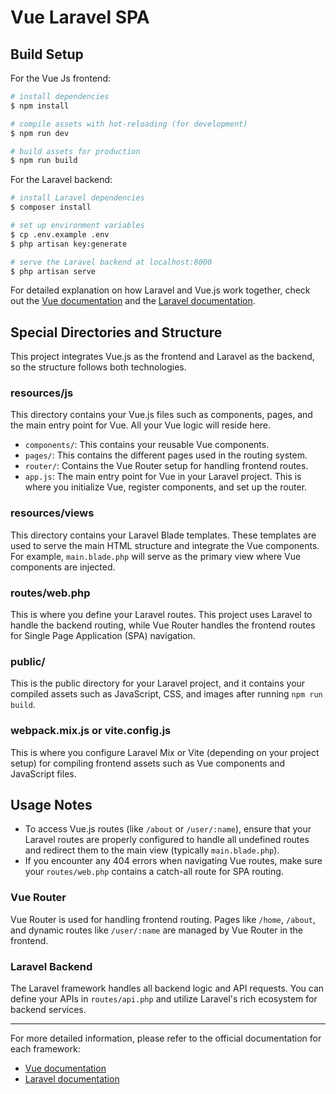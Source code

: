 # Vue Laravel SPA

## Build Setup
For the Vue Js frontend:
```bash
# install dependencies
$ npm install

# compile assets with hot-reloading (for development)
$ npm run dev

# build assets for production
$ npm run build
```

For the Laravel backend:
```bash
# install Laravel dependencies
$ composer install

# set up environment variables
$ cp .env.example .env
$ php artisan key:generate

# serve the Laravel backend at localhost:8000
$ php artisan serve
```

For detailed explanation on how Laravel and Vue.js work together, check out the [Vue documentation](https://vuejs.org/) and the [Laravel documentation](https://laravel.com/docs).

## Special Directories and Structure
This project integrates Vue.js as the frontend and Laravel as the backend, so the structure follows both technologies.

### resources/js
This directory contains your Vue.js files such as components, pages, and the main entry point for Vue. All your Vue logic will reside here.

- `components/`: This contains your reusable Vue components.
- `pages/`: This contains the different pages used in the routing system.
- `router/`: Contains the Vue Router setup for handling frontend routes.
- `app.js`: The main entry point for Vue in your Laravel project. This is where you initialize Vue, register components, and set up the router.

### resources/views
This directory contains your Laravel Blade templates. These templates are used to serve the main HTML structure and integrate the Vue components. For example, `main.blade.php` will serve as the primary view where Vue components are injected.

### routes/web.php
This is where you define your Laravel routes. This project uses Laravel to handle the backend routing, while Vue Router handles the frontend routes for Single Page Application (SPA) navigation.

### public/
This is the public directory for your Laravel project, and it contains your compiled assets such as JavaScript, CSS, and images after running `npm run build`.

### webpack.mix.js or vite.config.js
This is where you configure Laravel Mix or Vite (depending on your project setup) for compiling frontend assets such as Vue components and JavaScript files.

## Usage Notes
- To access Vue.js routes (like `/about` or `/user/:name`), ensure that your Laravel routes are properly configured to handle all undefined routes and redirect them to the main view (typically `main.blade.php`).
- If you encounter any 404 errors when navigating Vue routes, make sure your `routes/web.php` contains a catch-all route for SPA routing.

### Vue Router
Vue Router is used for handling frontend routing. Pages like `/home`, `/about`, and dynamic routes like `/user/:name` are managed by Vue Router in the frontend.

### Laravel Backend
The Laravel framework handles all backend logic and API requests. You can define your APIs in `routes/api.php` and utilize Laravel's rich ecosystem for backend services.

---

For more detailed information, please refer to the official documentation for each framework:

- [Vue documentation](https://vuejs.org/)
- [Laravel documentation](https://laravel.com/docs)
